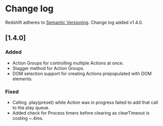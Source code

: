 # Change log

Redshift adheres to [Semantic Versioning](http://semver.org/). Change log added v1.4.0.

## [1.4.0]

### Added
- Action Groups for controlling multiple Actions at once.
- Stagger method for Action Groups.
- DOM selection support for creating Actions prepopulated with DOM elements.

### Fixed
- Calling .play(preset) while Action was in progress failed to add that call to the play queue.
- Added check for Process timers before clearing as clearTimeout is costing ~.4ms.